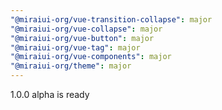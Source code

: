 ```yaml
---
"@miraiui-org/vue-transition-collapse": major
"@miraiui-org/vue-collapse": major
"@miraiui-org/vue-button": major
"@miraiui-org/vue-tag": major
"@miraiui-org/vue-components": major
"@miraiui-org/theme": major
---
```


1.0.0 alpha is ready
